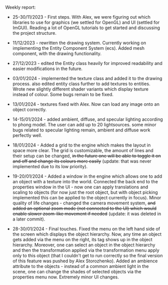 Weekly report:
* 25-30/11/2023 - First steps. With Alex, we were figuring out which libraries to use for graphics (we settled for OpenGL) and UI (settled for ImGUI). Reading a lot of OpenGL tutorials to get started and discussing the project structure.

* 11/12/2023 - rewritten the drawing system. Currently working on implementing the Entity Component System (ecs). Added mesh component, with the drawing functionality.

* 27/12/2023 - edited the Entity class heavily for improved readability and easier modifications in the future.

* 03/01/2024 - implemented the texture class and added it to the drawing process. also edited entity class further to add textures to entities. Wrote new slightly different shader variants which display texture instead of colour. Some bugs remain to be fixed.

* 13/01/2024 - textures fixed with Alex. Now can load any image onto an object correctly.

* 14-15/01/2024 - added ambient, diffuse, and specular lighting according to phong model. The user can add up to 20 lightsources. some minor bugs related to specular lighting remain, ambient and diffuse work perfectly well.

* 18/01/2024 - Added a grid to the engine which makes the layout in space more clear. The grid is customizable, the amount of lines and their setup can be changed, ~~in the future one will be able to toggle it on and off and change its colours more easily~~ (update: that was never implemented due to its low priority).

* 19-20/01/2024 - Added a window in the engine which allows one to add an object with a texture into the world. Connected the back end to the properties window in the UI - now one can apply translations and scaling to objects (for now just the root object, but with object picking implemented this can be applied to the object currently in focus). Minor quality of life changes - changed the camera movement system, ~~and added an optional zoom mode (not connected to the UI) which would enable slower zoom-like movement if needed~~ (update: it was deleted in a later commit).

* 28-30/01/2024 - Final touches. Fixed the menu on the left hand side of the screen which displays the object hierarchy. Now, any time an object gets added via the menu on the right, its tag shows up in the object hierarchy. Moreover, one can select an object in the object hierarchy and then the transformation applied via the transformation menu apply only to this object (that I couldn't get to run correctly so the final version of this feature was pushed by Alex Storozhenko). Added an ambience attribute to the objects - instead of a common ambient light in the scene, one can change the shades of selected objects via the properties menu now. Extremely minor UI changes.
